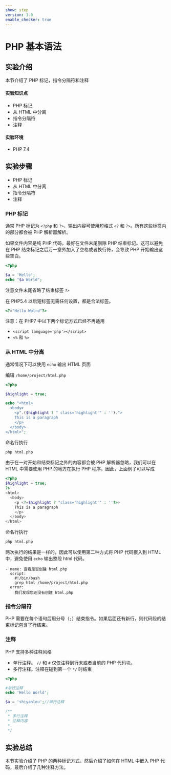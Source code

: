 ```yaml
---
show: step
version: 1.0
enable_checker: true
---
```


# PHP 基本语法

## 实验介绍

本节介绍了 PHP 标记，指令分隔符和注释

#### 实验知识点

- PHP 标记
- 从 HTML 中分离
- 指令分隔符
- 注释

#### 实验环境

- PHP 7.4

## 实验步骤

- PHP 标记
- 从 HTML 中分离
- 指令分隔符
- 注释

### PHP 标记

通常 PHP 标记为 `<?php` 和 `?>`，输出内容可使用短格式 `<?` 和 `?>`。所有这些标签内的部分都会被 PHP 解析器解析。

如果文件内容是纯 PHP 代码，最好在文件末尾删除 PHP 结束标记。这可以避免在 PHP 结束标记之后万一意外加入了空格或者换行符，会导致 PHP 开始输出这些空白。

```php
<?php

$a = 'Hello';
echo "$a World";
```

注意文件末尾省略了结束标签 `?>`

在 PHP5.4 以后短标签无需任何设置，都是合法标签。

```php
<?="Hello Wolrd"?>
```

注意：在 PHP7 中以下两个标记方式已经不再适用

- `<script language='php'></script>`
- `<%` 和 `%>`

### 从 HTML 中分离

通常情况下可以使用 `echo` 输出 HTML 页面

编辑 `/home/project/html.php`

```php
<?php

$highlight = true;

echo "<html>
  <body>
    <p".($highlight ? " class='highlight'" : '').">
    This is a paragraph
    </p>
  </body>
</html>";
```

命名行执行

```bash
php html.php
```

由于在一对开始和结束标记之外的内容都会被 PHP 解析器忽略，我们可以在 HTML 中需要使用 PHP 的地方在执行 PHP 程序，因此，上面例子可以写成

```php
<?php
$highlight = true;
?>
<html>
  <body>
    <p <?=$highlight ? "class='highlight'" : ''?>>
    This is a paragraph
    </p>
  </body>
</html>
```

命名行执行

```bash
php html.php
```

两次执行的结果是一样的，因此可以使用第二种方式将 PHP 代码嵌入到 HTML 中，避免使用 `echo` 输出整段 html 代码。

```checker
- name: 查看是否创建 html.php
  script:
    #!/bin/bash
    grep html /home/project/html.php
  error:
    我们发现您还没有创建 html.php
```

### 指令分隔符

PHP 需要在每个语句后用分号（`;`）结束指令。如果后面还有新行，则代码段的结束标记包含了行结束。

### 注释

PHP 支持多种注释风格

- 单行注释。 `//` 和 `#` 仅仅注释到行末或者当前的 PHP 代码块。
- 多行注释。注释在碰到第一个 `*/` 时结束

```php
<?php

#单行注释
echo 'Hello World';

$a = 'shiyanlou';//单行注释

/**
 * 多行注释
 * 注释内容
 *
 */
```

## 实验总结

本节实验介绍了 PHP 的两种标记方式，然后介绍了如何在 HTML 中嵌入 PHP 代码，最后介绍了几种注释方法。
